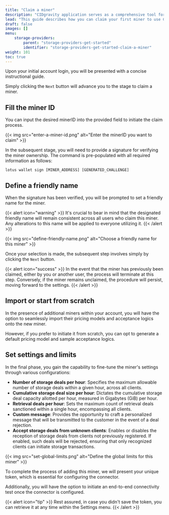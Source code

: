 ```yaml
---
title: "Claim a miner"
description: "CIDgravity application serves as a comprehensive tool for managing and monitoring of : clients, pricing, acceptance criterias, avalability and activity."
lead: "This guide describes how you can claim your first miner to use CIDgravity"
draft: false
images: []
menu:
    storage-providers:
        parent: "storage-providers-get-started"
        identifier: "storage-providers-get-started-claim-a-miner"
weight: 101
toc: true
---
```


Upon your initial account login, you will be presented with a concise instructional guide.

Simply clicking the `Next` button will advance you to the stage to claim a miner. 

## Fill the miner ID

You can input the desired minerID into the provided field to initiate the claim process.

{{< img src="enter-a-miner-id.png" alt="Enter the minerID you want to claim" >}}

In the subsequent stage, you will need to provide a signature for verifying the miner ownership. 
The command is pre-populated with all required information as follows:

```shell
lotus wallet sign [MINER_ADDRESS] [GENERATED_CHALLENGE]
```

## Define a friendly name

When the signature has been verified, you will be prompted to set a friendly name for the miner.

{{< alert icon="warning" >}}
It's crucial to bear in mind that the designated friendly name will remain consistent across all users who claim this miner. 
Any alterations to this name will be applied to everyone utilizing it.
{{< /alert >}}

{{< img src="define-friendly-name.png" alt="Choose a friendly name for this miner" >}}

Once your selection is made, the subsequent step involves simply by clicking the `Next` button.

{{< alert icon="success" >}}
In the event that the miner has previously been claimed, either by you or another user, the process will terminate at this step. 
Conversely, if the miner remains unclaimed, the procedure will persist, moving forward to the settings.
{{< /alert >}}

## Import or start from scratch

In the presence of additional miners within your account, you will have the option to seamlessly import their pricing models and acceptance logics onto the new miner.

However, if you prefer to initiate it from scratch, you can opt to generate a default pricing model and sample acceptance logics.

## Set settings and limits

In the final phase, you gain the capability to fine-tune the miner's settings through various configurations:

- **Number of storage deals per hour**: Specifies the maximum allowable number of storage deals within a given hour, across all clients.
- **Cumulative storage deal size per hour**: Dictates the cumulative storage deal capacity allotted per hour, measured in Gigabytes (GiB) per hour.
- **Retrieval deals per hour**: Sets the maximum count of retrieval deals sanctioned within a single hour, encompassing all clients.
- **Custom message**: Provides the opportunity to craft a personalized message that will be transmitted to the customer in the event of a deal rejection.
- **Accept storage deals from unknown clients**: Enables or disables the reception of storage deals from clients not previously registered. If enabled, such deals will be rejected, ensuring that only recognized clients can initiate storage transactions.

{{< img src="set-global-limits.png" alt="Define the global limits for this miner" >}}

To complete the process of adding this miner, we will present your unique token, which is essential for configuring the connector.

Additionally, you will have the option to initiate an end-to-end connectivity test once the connector is configured.

{{< alert icon="tip" >}}
Rest assured, in case you didn't save the token, you can retrieve it at any time within the Settings menu.
{{< /alert >}}
